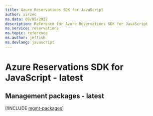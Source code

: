 ```yaml
---
title: Azure Reservations SDK for JavaScript
author: xirzec
ms.data: 09/05/2022
description: Reference for Azure Reservations SDK for JavaScript
ms.service: reservations
ms.topic: reference
ms.author: jeffish
ms.devlang: javascript
---
```

# Azure Reservations SDK for JavaScript - latest

## Management packages - latest
[!INCLUDE [mgmt-packages](reservations-mgmt-index.md)]
